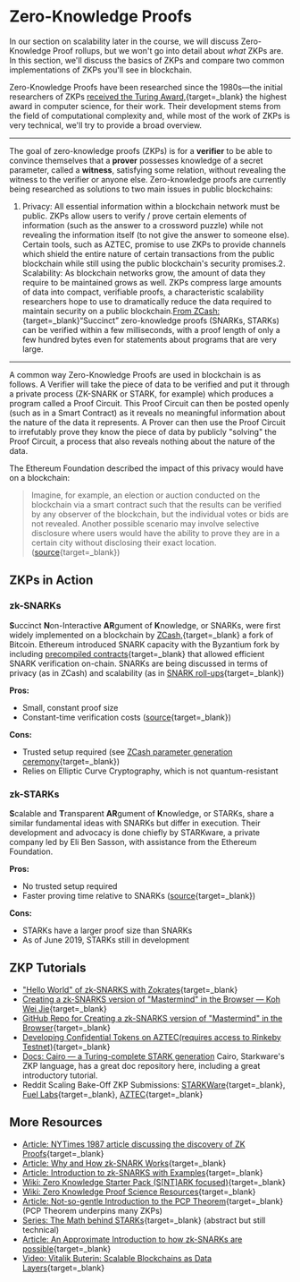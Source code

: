 # Zero-Knowledge Proofs

In our section on scalability later in the course, we will discuss Zero-Knowledge Proof rollups, but we won't go into detail about *what* ZKPs are. In this section, we'll discuss the basics of ZKPs and compare two common implementations of ZKPs you'll see in blockchain.

Zero-Knowledge Proofs have been researched since the 1980s—the initial researchers of ZKPs [received the Turing Award,](https://amturing.acm.org/award_winners/goldwasser_8627889.cfm){target=_blank} the highest award in computer science, for their work. Their development stems from the field of computational complexity and, while most of the work of ZKPs is very technical, we'll try to provide a broad overview.

* * *

The goal of zero-knowledge proofs (ZKPs) is for a **verifier** to be able to convince themselves that a **prover** possesses knowledge of a secret parameter, called a **witness**, satisfying some relation, without revealing the witness to the verifier or anyone else. Zero-knowledge proofs are currently being researched as solutions to two main issues in public blockchains:

1.  Privacy: All essential information within a blockchain network must be public. ZKPs allow users to verify / prove certain elements of information (such as the answer to a crossword puzzle) while not revealing the information itself (to not give the answer to someone else). Certain tools, such as AZTEC, promise to use ZKPs to provide channels which shield the entire nature of certain transactions from the public blockchain while still using the public blockchain's security promises.2\. Scalability: As blockchain networks grow, the amount of data they require to be maintained grows as well. ZKPs compress large amounts of data into compact, verifiable proofs, a characteristic scalability researchers hope to use to dramatically reduce the data required to maintain security on a public blockchain.[From ZCash:](https://z.cash/technology/zksnarks/){target=_blank}“Succinct” zero-knowledge proofs (SNARKs, STARKs) can be verified within a few milliseconds, with a proof length of only a few hundred bytes even for statements about programs that are very large.

* * *

A common way Zero-Knowledge Proofs are used in blockchain is as follows. A Verifier will take the piece of data to be verified and put it through a private process (ZK-SNARK or STARK, for example) which produces a program called a Proof Circuit. This Proof Circuit can then be posted openly (such as in a Smart Contract) as it reveals no meaningful information about the nature of the data it represents. A Prover can then use the Proof Circuit to irrefutably prove they know the piece of data by publicly "solving" the Proof Circuit, a process that also reveals nothing about the nature of the data.

The Ethereum Foundation described the impact of this privacy would have on a blockchain:

> Imagine, for example, an election or auction conducted on the blockchain via a smart contract such that the results can be verified by any observer of the blockchain, but the individual votes or bids are not revealed. Another possible scenario may involve selective disclosure where users would have the ability to prove they are in a certain city without disclosing their exact location. ([source](https://blog.ethereum.org/2017/01/19/update-integrating-zcash-ethereum/){target=_blank})

## ZKPs in Action

### zk-SNARKs

**S**uccinct **N**on-Interactive **AR**gument of **K**nowledge, or SNARKs, were first widely implemented on a blockchain by [ZCash,](https://en.wikipedia.org/wiki/Zcash){target=_blank} a fork of Bitcoin. Ethereum introduced SNARK capacity with the Byzantium fork by including [precompiled contracts](https://medium.com/coinmonks/ethereum-support-for-zk-snarks-1236c0dfd3b4){target=_blank} that allowed efficient SNARK verification on-chain. SNARKs are being discussed in terms of privacy (as in ZCash) and scalability (as in [SNARK roll-ups](https://medium.com/@trenton.v/transcript-scalable-blockchains-as-data-layers-vitalik-buterin-11aa18b37e07){target=_blank})

**Pros:**

*   Small, constant proof size
*   Constant-time verification costs ([source](https://eprint.iacr.org/2019/099.pdf){target=_blank})

**Cons:**

*   Trusted setup required (see [ZCash parameter generation ceremony](https://www.youtube.com/watch?v=D6dY-3x3teM){target=_blank})
*   Relies on Elliptic Curve Cryptography, which is not quantum-resistant

### zk-STARKs

**S**calable and **T**ransparent **AR**gument of **K**nowledge, or STARKs, share a similar fundamental ideas with SNARKs but differ in execution. Their development and advocacy is done chiefly by STARKware, a private company led by Eli Ben Sasson, with assistance from the Ethereum Foundation.  

**Pros:**

*   No trusted setup required
*   Faster proving time relative to SNARKs ([source](https://youtu.be/aEqhjpjoaEA){target=_blank})

**Cons:**

*   STARKs have a larger proof size than SNARKs
*   As of June 2019, STARKs still in development


## ZKP Tutorials

* ["Hello World" of zk-SNARKS with Zokrates](https://zokrates.github.io/gettingstarted.html){target=_blank}
* [Creating a zk-SNARKS version of "Mastermind" in the Browser — Koh Wei Jie](https://medium.com/@weijiek/how-i-learned-zk-snarks-from-scratch-177a01c5514e){target=_blank}
* [GitHub Repo for Creating a zk-SNARKS version of "Mastermind" in the Browser](https://github.com/weijiekoh/zkmm){target=_blank}
* [Developing Confidential Tokens on AZTEC(requires access to Rinkeby Testnet)](https://medium.com/@PaulRBerg/how-to-code-your-own-confidential-token-on-ethereum-4a8c045c8651){target=_blank}
* [Docs: Cairo — a Turing-complete STARK generation](https://www.cairo-lang.org/) Cairo, Starkware's ZKP language, has a great doc repository here, including a great introductory tutorial.
* Reddit Scaling Bake-Off ZKP Submissions: [STARKWare](https://www.reddit.com/r/ethereum/comments/i01sjk/starkwares_submission_to_reddits_scaling_bakeoff/){target=_blank}, [Fuel Labs](https://www.reddit.com/r/ethereum/comments/i1cimc/the_great_reddit_scaling_bakeoff_submission_by/){target=_blank}, [AZTEC](https://www.reddit.com/r/ethereum/comments/i1j6ck/the_reddit_bakeoff_zkreddit_by_aztec/){target=_blank}

## More Resources

* [Article: NYTimes 1987 article discussing the discovery of ZK Proofs](https://www.nytimes.com/1987/02/17/science/a-new-approach-to-protecting-secrets-is-discovered.html){target=_blank}
* [Article: Why and How zk-SNARK Works](https://medium.com/@imolfar/why-and-how-zk-snark-works-1-introduction-the-medium-of-a-proof-d946e931160){target=_blank}
* [Article: Introduction to zk-SNARKS with Examples](https://media.consensys.net/introduction-to-zksnarks-with-examples-3283b554fc3b){target=_blank}
* [Wiki: Zero Knowledge Starter Pack (S[NT]ARK focused)](https://ethresear.ch/t/zero-knowledge-proofs-starter-pack){target=_blank}
* [Wiki: Zero Knowledge Proof Science Resources](https://zkp.science/){target=_blank}
* [Article: Not-so-gentle Introduction to the PCP Theorem](https://web.archive.org/web/20190422154614/https://pegasys.tech/a-not-so-gentle-introduction-to-the-pcp-theorem-part-1/){target=_blank} (PCP Theorem underpins many ZKPs)
* [Series: The Math behind STARKs](https://medium.com/starkware/stark-math-the-journey-begins-51bd2b063c71){target=_blank} (abstract but still technical)
* [Article: An Approximate Introduction to how zk-SNARKs are possible](https://vitalik.ca/general/2021/01/26/snarks.html){target=_blank}
* [Video: Vitalik Buterin: Scalable Blockchains as Data Layers](https://youtu.be/mOm47gBMfg8){target=_blank}
